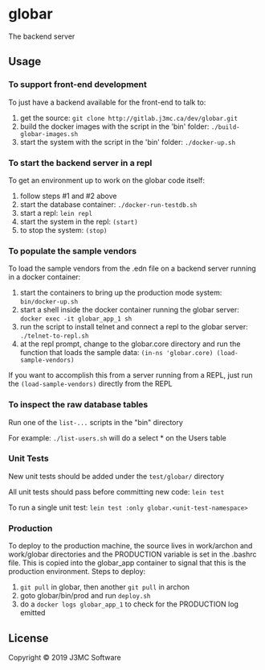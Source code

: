 # globar

The backend server 

## Usage

### To support front-end development
To just have a backend available for the front-end to talk to:
1. get the source: ```git clone http://gitlab.j3mc.ca/dev/globar.git```
2. build the docker images with the script in the 'bin' folder: ```./build-globar-images.sh```
3. start the system with the script in the 'bin' folder: ```./docker-up.sh```

### To start the backend server in a repl
To get an environment up to work on the globar code itself:
1. follow steps #1 and #2 above
2. start the database container: ```./docker-run-testdb.sh```
3. start a repl: ```lein repl```
4. start the system in the repl: ```(start)```
5. to stop the system: ```(stop)```

### To populate the sample vendors
To load the sample vendors from the .edn file on a backend server running in a docker container:
1. start the containers to bring up the production mode system: ```bin/docker-up.sh```
2. start a shell inside the docker container running the globar server: ```docker exec -it globar_app_1 sh```
3. run the script to install telnet and connect a repl to the globar server: ```./telnet-to-repl.sh```
4. at the repl prompt, change to the globar.core directory and run the function that loads the sample data: ```(in-ns 'globar.core) (load-sample-vendors)```

If you want to accomplish this from a server running from a REPL, just run the ```(load-sample-vendors)``` directly from the REPL

### To inspect the raw database tables
Run one of the ```list-...``` scripts in the "bin" directory

For example:
```./list-users.sh``` will do a select * on the Users table

### Unit Tests
New unit tests should be added under the `test/globar/` directory

All unit tests should pass before committing new code: `lein test`

To run a single unit test: `lein test :only globar.<unit-test-namespace>`

### Production
To deploy to the production machine, the source lives in work/archon and work/globar directories and the PRODUCTION variable is set in the .bashrc file.  This is copied into the globar_app container to signal that this is the production environment.
Steps to deploy:
1. ```git pull``` in globar, then another ```git pull``` in archon
2. goto globar/bin/prod and run ```deploy.sh```
3. do a ```docker logs globar_app_1``` to check for the PRODUCTION log emitted

## License

Copyright © 2019 J3MC Software

